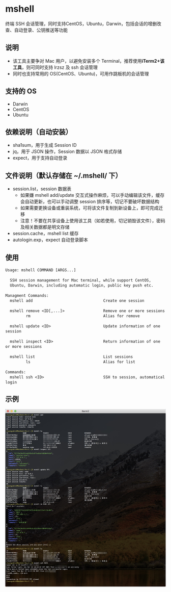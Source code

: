 # mshell
终端 SSH 会话管理，同时支持CentOS，Ubuntu，Darwin，包括会话的增删改查、自动登录、公钥推送等功能

## 说明
- 该工具主要争对 Mac 用户，以避免安装多个 Terminal，推荐使用**iTerm2+该工具**，则可同时支持 lrzsz 及 ssh 会话管理
- 同时也支持常用的 OS(CentOS、Ubuntu)，可用作跳板机的会话管理

## 支持的 OS
- Darwin
- CentOS
- Ubuntu

## 依赖说明（自动安装）
- sha1sum，用于生成 Session ID
- jq，用于 JSON 操作，Session 数据以 JSON 格式存储
- expect，用于支持自动登录

## 文件说明（默认存储在 ~/.mshell/ 下）
- session.list，session 数据表
  - 如果嫌 mshell add/update 交互式操作麻烦，可以手动编辑该文件，缓存会自动更新，也可以手动调整 session 排序等，切记不要破坏数据结构
  - 如果需要更换设备或重装系统，可将该文件复制到新设备上，即可完成迁移
  - 注意！不要在共享设备上使用该工具（如若使用，切记销毁该文件），密码及相关数据都是明文存储
- session.cache，mshell list 缓存
- autologin.exp，expect 自动登录脚本

## 使用
```shell
Usage: mshell COMMAND [ARGS...]

  SSH session management for Mac terminal, while support CentOS,
  Ubuntu, Darwin, including automatic login, public key push etc.

Managment Commands:
  mshell add                               Create one session

  mshell remove <ID[,...]>                 Remove one or more sessions
         rm                                Alias for remove

  mshell update <ID>                       Update information of one session

  mshell inspect <ID>                      Return information of one or more sessions
 
  mshell list                              List sessions
         ls                                Alias for list

Commands:
  mshell ssh <ID>                          SSH to session, automatical login
```

## 示例
![测试报告](https://github.com/goindow/mshell/blob/master/example/example.png)

